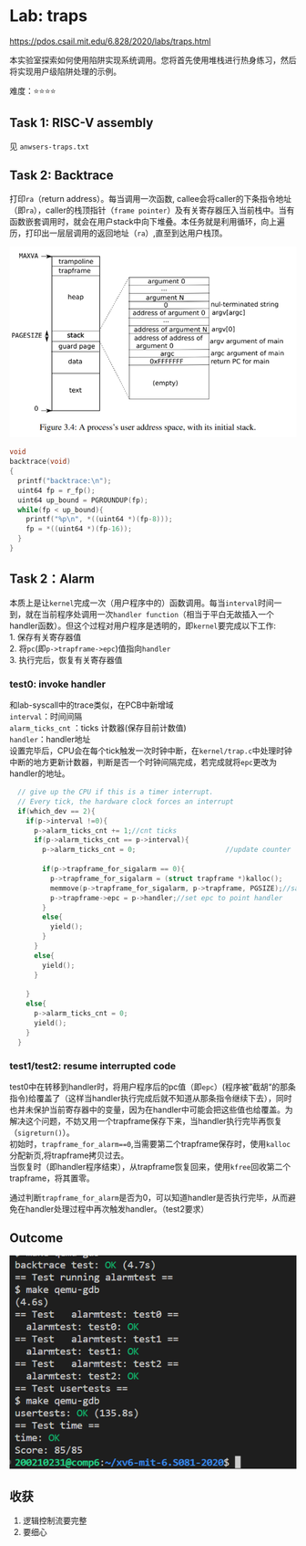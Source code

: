 # Lab: traps

https://pdos.csail.mit.edu/6.828/2020/labs/traps.html

本实验室探索如何使用陷阱实现系统调用。您将首先使用堆栈进行热身练习，然后将实现用户级陷阱处理的示例。

难度：⭐⭐⭐⭐

## Task 1: RISC-V assembly
见 `anwsers-traps.txt`
## Task 2: Backtrace

打印`ra`（return address）。每当调用一次函数, callee会将caller的下条指令地址（即`ra`），caller的栈顶指针（`frame pointer`）及有关寄存器压入当前栈中。当有函数嵌套调用时，就会在用户stack中向下堆叠。本任务就是利用循环，向上遍历，打印出一层层调用的返回地址（`ra`）,直至到达用户栈顶。

![](user_space.png)

```C
void
backtrace(void)
{
  printf("backtrace:\n");
  uint64 fp = r_fp();
  uint64 up_bound = PGROUNDUP(fp);
  while(fp < up_bound){
    printf("%p\n", *((uint64 *)(fp-8)));
    fp = *((uint64 *)(fp-16));
  }
}
```

## Task 2：Alarm   
本质上是让`kernel`完成一次（用户程序中的）函数调用。每当`interval`时间一到，就在当前程序处调用一次`handler function`（相当于平白无故插入一个handler函数）。但这个过程对用户程序是透明的，即`kernel`要完成以下工作:    
    1. 保存有关寄存器值   
    2. 将`pc`(即`p->trapframe->epc`)值指向`handler`   
    3. 执行完后，恢复有关寄存器值

### test0: invoke handler

和lab-syscall中的trace类似，在PCB中新增域   
    `interval`：时间间隔   
    `alarm_ticks_cnt` ：ticks 计数器(保存目前计数值)  
    `handler`：handler地址   
设置完毕后，CPU会在每个tick触发一次时钟中断，在`kernel/trap.c`中处理时钟中断的地方更新计数器，判断是否一个时钟间隔完成，若完成就将`epc`更改为handler的地址。

```C
  // give up the CPU if this is a timer interrupt.
  // Every tick, the hardware clock forces an interrupt
  if(which_dev == 2){
    if(p->interval !=0){
      p->alarm_ticks_cnt += 1;//cnt ticks
      if(p->alarm_ticks_cnt == p->interval){
        p->alarm_ticks_cnt = 0;                      //update counter
        
        if(p->trapframe_for_sigalarm == 0){
          p->trapframe_for_sigalarm = (struct trapframe *)kalloc();
          memmove(p->trapframe_for_sigalarm, p->trapframe, PGSIZE);//save epc and other registers
          p->trapframe->epc = p->handler;//set epc to point handler
        }
        else{
          yield();
        }
      }
      else{
        yield();
      }

    }
    else{
      p->alarm_ticks_cnt = 0;
      yield();
    }
  }
```

### test1/test2: resume interrupted code

test0中在转移到handler时，将用户程序后的pc值（即`epc`）(程序被”截胡“的那条指令)给覆盖了（这样当handler执行完成后就不知道从那条指令继续下去），同时也并未保护当前寄存器中的变量，因为在handler中可能会把这些值也给覆盖。为解决这个问题，不妨又用一个trapframe保存下来，当handler执行完毕再恢复（`sigreturn()`）。    
初始时，`trapframe_for_alarm==0`,当需要第二个trapframe保存时，使用`kalloc`分配新页,将trapframe拷贝过去。   
当恢复时（即handler程序结束），从trapframe恢复回来，使用`kfree`回收第二个trapframe，将其置零。   

通过判断`trapframe_for_alarm`是否为0，可以知道handler是否执行完毕，从而避免在handler处理过程中再次触发handler。（test2要求）

## Outcome

![](traps_pass.png)
## 收获
1. 逻辑控制流要完整
2. 要细心